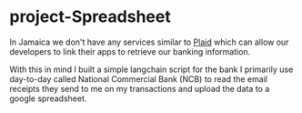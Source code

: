 # project-Spreadsheet
In Jamaica we don't have any services similar to [Plaid](https://plaid.com/) which can allow our developers to link their apps to retrieve our banking information.

With this in mind I built a simple langchain script for the bank I primarily use day-to-day called National Commercial Bank (NCB) to read the email receipts they send to me on my transactions and upload the data to a google spreadsheet.
